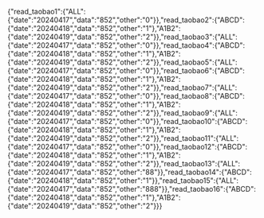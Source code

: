 {"read_taobao1":{"ALL":{"date":"20240417","data":"852","other":"0"}},"read_taobao2":{"ABCD":{"date":"20240418","data":"852","other":"1"},"A1B2":{"date":"20240419","data":"852","other":"2"}},"read_taobao3":{"ALL":{"date":"20240417","data":"852","other":"0"}},"read_taobao4":{"ABCD":{"date":"20240418","data":"852","other":"1"},"A1B2":{"date":"20240419","data":"852","other":"2"}},"read_taobao5":{"ALL":{"date":"20240417","data":"852","other":"0"}},"read_taobao6":{"ABCD":{"date":"20240418","data":"852","other":"1"},"A1B2":{"date":"20240419","data":"852","other":"2"}},"read_taobao7":{"ALL":{"date":"20240417","data":"852","other":"0"}},"read_taobao8":{"ABCD":{"date":"20240418","data":"852","other":"1"},"A1B2":{"date":"20240419","data":"852","other":"2"}},"read_taobao9":{"ALL":{"date":"20240417","data":"852","other":"0"}},"read_taobao10":{"ABCD":{"date":"20240418","data":"852","other":"1"},"A1B2":{"date":"20240419","data":"852","other":"2"}},"read_taobao11":{"ALL":{"date":"20240417","data":"852","other":"0"}},"read_taobao12":{"ABCD":{"date":"20240418","data":"852","other":"1"},"A1B2":{"date":"20240419","data":"852","other":"2"}},"read_taobao13":{"ALL":{"date":"20240417","data":"852","other":"88"}},"read_taobao14":{"ABCD":{"date":"20240418","data":"852","other":"1"}},"read_taobao15":{"ALL":{"date":"20240417","data":"852","other":"888"}},"read_taobao16":{"ABCD":{"date":"20240418","data":"852","other":"1"},"A1B2":{"date":"20240419","data":"852","other":"2"}}}
